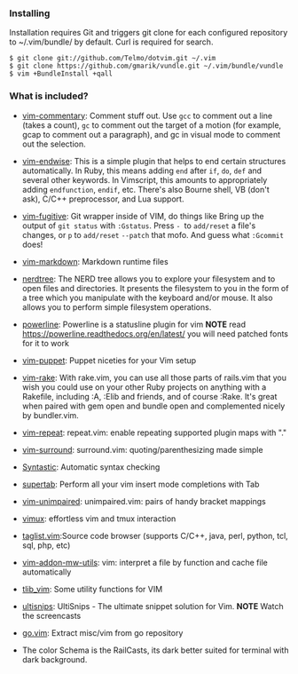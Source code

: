 ### Installing

Installation requires Git and triggers git clone for each configured repository to ~/.vim/bundle/ by default. Curl is required for search.

    $ git clone git://github.com/Telmo/dotvim.git ~/.vim
    $ git clone https://github.com/gmarik/vundle.git ~/.vim/bundle/vundle
    $ vim +BundleInstall +qall

### What is included?

* [vim-commentary](https://github.com/tpope/vim-commentary): Comment stuff out. Use `gcc` to comment out a line (takes a count), `gc` to comment out the target of a motion (for example, gcap to comment out a paragraph), and gc in visual mode to comment out the selection. 
* [vim-endwise](https://github.com/tpope/vim-endwise): This is a simple plugin that helps to end certain structures automatically. In Ruby, this means adding `end` after `if`, `do`, `def` and several other keywords. In Vimscript, this amounts to appropriately adding `endfunction`, `endif`, etc. There's also Bourne shell, VB (don't ask), C/C++ preprocessor, and Lua support.
* [vim-fugitive](https://github.com/tpope/vim-fugitive): Git wrapper inside of VIM, do things like Bring up the output of `git status` with `:Gstatus`. Press `- `to `add/reset` a file's changes, or `p` to `add/reset` `--patch` that mofo. And guess what `:Gcommit` does!
* [vim-markdown](https://github.com/tpope/vim-markdown): Markdown runtime files
* [nerdtree](https://github.com/scrooloose/nerdtree): The NERD tree allows you to explore your filesystem and to open files and directories. It presents the filesystem to you in the form of a tree which you manipulate with the keyboard and/or mouse. It also allows you to perform simple filesystem operations.
* [powerline](https://github.com/Lokaltog/powerline): Powerline is a statusline plugin for vim **NOTE** read https://powerline.readthedocs.org/en/latest/ you will need patched fonts for it to work
* [vim-puppet](https://github.com/rodjek/vim-puppet): Puppet niceties for your Vim setup
* [vim-rake](https://github.com/tpope/vim-rake): With rake.vim, you can use all those parts of rails.vim that you wish you could use on your other Ruby projects on anything with a Rakefile, including :A, :Elib and friends, and of course :Rake. It's great when paired with gem open and bundle open and complemented nicely by bundler.vim.
* [vim-repeat](https://github.com/tpope/vim-repeat): repeat.vim: enable repeating supported plugin maps with "."
* [vim-surround](https://github.com/tpope/vim-surround): surround.vim: quoting/parenthesizing made simple
* [Syntastic](https://github.com/vim-scripts/Syntastic): Automatic syntax checking
* [supertab](https://github.com/ervandew/supertab): Perform all your vim insert mode completions with Tab
* [vim-unimpaired](https://github.com/tpope/vim-unimpaired): unimpaired.vim: pairs of handy bracket mappings
* [vimux](https://github.com/vim-scripts/vimux): effortless vim and tmux interaction
* [taglist.vim](https://github.com/vim-scripts/taglist.vim):Source code browser (supports C/C++, java, perl, python, tcl, sql, php, etc)
* [vim-addon-mw-utils](https://github.com/MarcWeber/vim-addon-mw-utils): vim: interpret a file by function and cache file automatically
* [tlib_vim](https://github.com/tomtom/tlib_vim): Some utility functions for VIM
* [ultisnips](https://github.com/SirVer/ultisnips): UltiSnips - The ultimate snippet solution for Vim. **NOTE** Watch the screencasts
* [go.vim](https://github.com/golangtw/go.vim): Extract misc/vim from go repository

* The color Schema is the RailCasts, its dark better suited for terminal with dark background.

